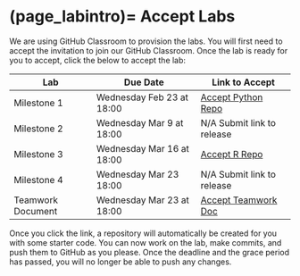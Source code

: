 (page_labintro)=
Accept Labs
=======================

We are using GitHub Classroom to provision the labs. 
You will first need to accept the invitation to join our GitHub Classroom.
Once the lab is ready for you to accept, click the below to accept the lab:

| Lab               | Due Date                  | Link to Accept                                                |
|-------------------|---------------------------|---------------------------------------------------------------|
| Milestone 1       | Wednesday Feb 23 at 18:00 | [Accept Python Repo](https://classroom.github.com/a/lnflkabS) |
| Milestone 2       | Wednesday Mar 9 at 18:00  | N/A Submit link to release                                    |
| Milestone 3       | Wednesday Mar 16 at 18:00 | [Accept R Repo](https://classroom.github.com/a/YkAatyai)                                             |
| Milestone 4       | Wednesday Mar 23 18:00    | N/A Submit link to release                                    |
| Teamwork Document | Wednesday Mar 23 at 18:00 | [Accept Teamwork Doc]()                                       |

Once you click the link, a repository will automatically be created for you with some starter code.
You can now work on the lab, make commits, and push them to GitHub as you please. 
Once the deadline and the grace period has passed, you will no longer be able to push any changes.